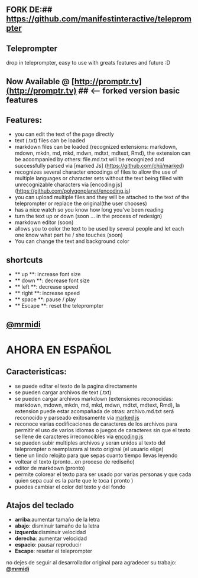 ## FORK DE:## https://github.com/manifestinteractive/teleprompter

## Teleprompter ##
drop in teleprompter, easy to use with greats features and future :D

## Now Available @ [http://promptr.tv](http://promptr.tv) ## <-- forked version basic features

## Features: ##
 - you can edit the text of the page directly
 - text (.txt) files can be loaded
 - markdown files can be loaded (recognized extensions: markdown, mdown, mkdn, md, mkd, mdwn, mdtxt, mdtext, Rmd), the extension can be accompanied by others: file.md.txt will be recognized and successfully parsed via [marked Js] (https://github.com/chjj/marked)
 - recognizes several character encodings of files to allow the use of multiple languages or character sets without the text being filled with unrecognizable characters via [encoding js] (https://github.com/polygonplanet/encoding.js)
 - you can upload multiple files and they will be attached to the text of the teleprompter or replace the original(the user chooses)
 - has a nice watch so you know how long you've been reading
 - turn the text up or down (soon ... in the process of redesign)
 - markdown editor (soon)
 - allows you to color the text to be used by several people and let each one know what part he / she touches (soon)
- You can change the text and background color

## shortcuts ##
- ** up **: increase font size
- ** down **: decrease font size
- ** left **: decrease speed
- ** right **: increase speed
- ** space **: pause / play
- ** Escape **: reset the teleprompter

**[@mrmidi](http://twitter.com/mrmidi "Follow @mrmidi on Twitter")**
--
# AHORA EN ESPAÑOL

## Caracteristicas: ##
 - se puede editar el texto de la pagina directamente
 - se pueden cargar archivos de text (.txt)
 - se pueden cargar archivos markdown (extensiones reconocidas: markdown, mdown, mkdn, md, mkd, mdwn, mdtxt, mdtext, Rmd), la extension puede estar acompañada de otras: archivo.md.txt será reconocido y parseado exitosamente via [marked js](https://github.com/chjj/marked)
 - reconoce varias codificaciones de caracteres de los archivos para permitir el uso de varios idiomas o juegos de caracteres sin que el texto se llene de caracteres irreconocibles via [encoding js](https://github.com/polygonplanet/encoding.js)
 - se pueden subir multiples archivos y seran unidos al texto del teleprompter o reemplazara al texto original (el usuario elige)
 - tiene un lindo relojito para que sepas cuanto tiempo llevas leyendo
 - voltear el texto (pronto...en proceso de rediseño)
 - editor de markdown (pronto)
 - permite colorear el texto para ser usado por varias personas y que cada quien sepa cual es la parte que le toca ( pronto )
 - puedes cambiar el color del texto y del fondo

## Atajos del teclado ##

- **arriba**:aumentar tamaño de la letra
- **abajo**: disminuir tamaño de la letra
- **izquerda**:disminuir velocidad
- **derecha**: aumentar velocidad
- **espacio**: pausa/ reproducir
- **Escape**: resetar el teleprompter


no dejes de seguir al desarrollador original para agradecer su trabajo: **[@mrmidi](http://twitter.com/mrmidi "Follow @mrmidi on Twitter")**
